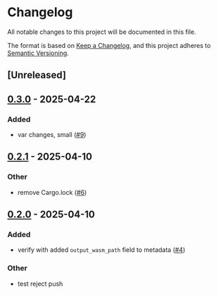 # Changelog

All notable changes to this project will be documented in this file.

The format is based on [Keep a Changelog](https://keepachangelog.com/en/1.0.0/),
and this project adheres to [Semantic Versioning](https://semver.org/spec/v2.0.0.html).

## [Unreleased]

## [0.3.0](https://github.com/near/near-verify-rs/compare/v0.2.1...v0.3.0) - 2025-04-22

### Added

- var changes, small ([#9](https://github.com/near/near-verify-rs/pull/9))

## [0.2.1](https://github.com/near/near-verify-rs/compare/v0.2.0...v0.2.1) - 2025-04-10

### Other

- remove Cargo.lock ([#6](https://github.com/near/near-verify-rs/pull/6))

## [0.2.0](https://github.com/near/near-verify-rs/compare/v0.1.0...v0.2.0) - 2025-04-10

### Added

- verify with added `output_wasm_path` field to metadata ([#4](https://github.com/near/near-verify-rs/pull/4))

### Other

- test reject push
